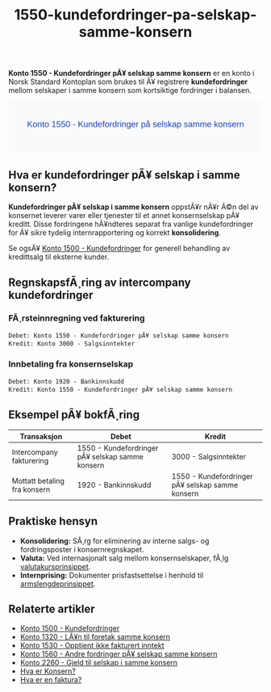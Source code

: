 ﻿---
title: "1550-kundefordringer-pa-selskap-samme-konsern"
meta_title: "1550-kundefordringer-pa-selskap-samme-konsern"
meta_description: '**Konto 1550 - Kundefordringer pÃ¥ selskap samme konsern** er en konto i Norsk Standard Kontoplan som brukes til Ã¥ registrere **kundefordringer** mellom selska...'
slug: 1550-kundefordringer-pa-selskap-samme-konsern
type: blog
layout: pages/single
---

**Konto 1550 - Kundefordringer pÃ¥ selskap samme konsern** er en konto i Norsk Standard Kontoplan som brukes til Ã¥ registrere **kundefordringer** mellom selskaper i samme konsern som kortsiktige fordringer i balansen.

![Illustrasjon av konto 1550 Kundefordringer pÃ¥ selskap samme konsern](1550-kundefordringer-pa-selskap-samme-konsern-image.svg)

## Hva er kundefordringer pÃ¥ selskap i samme konsern?

**Kundefordringer pÃ¥ selskap i samme konsern** oppstÃ¥r nÃ¥r Ã©n del av konsernet leverer varer eller tjenester til et annet konsernselskap pÃ¥ kreditt. Disse fordringene hÃ¥ndteres separat fra vanlige kundefordringer for Ã¥ sikre tydelig internrapportering og korrekt **konsolidering**.

Se ogsÃ¥ [Konto 1500 - Kundefordringer](/blogs/kontoplan/1500-kundefordringer "Konto 1500 - Kundefordringer") for generell behandling av kredittsalg til eksterne kunder.

## RegnskapsfÃ¸ring av intercompany kundefordringer

### FÃ¸rsteinnregning ved fakturering
```plaintext
Debet: Konto 1550 - Kundefordringer pÃ¥ selskap samme konsern
Kredit: Konto 3000 - Salgsinntekter
```

### Innbetaling fra konsernselskap
```plaintext
Debet: Konto 1920 - Bankinnskudd
Kredit: Konto 1550 - Kundefordringer pÃ¥ selskap samme konsern
```

## Eksempel pÃ¥ bokfÃ¸ring

| Transaksjon                     | Debet                                                          | Kredit                                    |
|---------------------------------|---------------------------------------------------------------|-------------------------------------------|
| Intercompany fakturering        | 1550 - Kundefordringer pÃ¥ selskap samme konsern               | 3000 - Salgsinntekter                     |
| Mottatt betaling fra konsern    | 1920 - Bankinnskudd                                           | 1550 - Kundefordringer pÃ¥ selskap samme konsern |

## Praktiske hensyn

* **Konsolidering:** SÃ¸rg for eliminering av interne salgs- og fordringsposter i konsernregnskapet.
* **Valuta:** Ved internasjonalt salg mellom konsernselskaper, fÃ¸lg [valutakursprinsippet](/blogs/regnskap/hva-er-valutakurs "Hva er Valutakurs? Prinsipper for valutahÃ¥ndtering i regnskap").
* **Internprising:** Dokumenter prisfastsettelse i henhold til [armslengdeprinsippet](/blogs/regnskap/hva-er-internprising "Hva er Internprising? Retningslinjer for konserninternt salg").

## Relaterte artikler

* [Konto 1500 - Kundefordringer](/blogs/kontoplan/1500-kundefordringer "Konto 1500 - Kundefordringer")
* [Konto 1320 - LÃ¥n til foretak samme konsern](/blogs/kontoplan/1320-lan-til-foretak-samme-konsern "Konto 1320 - LÃ¥n til foretak samme konsern")
* [Konto 1530 - Opptjent ikke fakturert inntekt](/blogs/kontoplan/1530-opptjent-ikke-fakturert-inntekt "Konto 1530 - Opptjent ikke fakturert inntekt")
* [Konto 1560 - Andre fordringer pÃ¥ selskap samme konsern](/blogs/kontoplan/1560-andre-fordringer-pa-selskap-samme-konsern "Konto 1560 - Andre fordringer pÃ¥ selskap samme konsern")
* [Konto 2260 - Gjeld til selskap i samme konsern](/blogs/kontoplan/2260-gjeld-til-selskap-i-samme-konsern "Konto 2260 - Gjeld til selskap i samme konsern")
* [Hva er Konsern?](/blogs/regnskap/hva-er-konsern "Hva er Konsern? Komplett Guide til Konsernstrukturer og Konsernregnskap")
* [Hva er en faktura?](/blogs/regnskap/hva-er-en-faktura "Hva er en Faktura? En Guide til Norske Fakturakrav")
